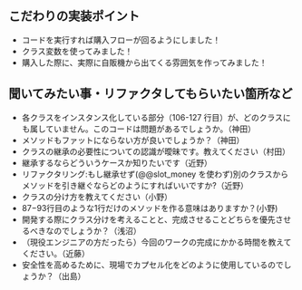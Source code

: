 ## こだわりの実装ポイント

- コードを実行すれば購入フローが回るようにしました！
- クラス変数を使ってみました！
- 購入した際に、実際に自販機から出てくる雰囲気を作ってみました！
  <br>

## 聞いてみたい事・リファクタしてもらいたい箇所など

- 各クラスをインスタンス化している部分（106-127 行目）が、どのクラスにも属していません。このコードは問題があるでしょうか。（神田）
- メソッドもファットにならない方が良いでしょうか？（神田）
- クラスの継承の必要性についての認識が曖昧です。教えてください（村田）
- 継承するならどういうケースか知りたいです（近野）
- リファクタリング:もし継承せず(@@slot_money を使わず)別のクラスからメソッドを引き継ぐならどのようにすればいいですか?（近野）
- クラスの分け方を教えてください（小野）
- 87−93行目のような1行だけのメソッドを作る意味はありますか？(小野)
- 開発する際にクラス分けを考えることと、完成させることどちらを優先させるべきなのでしょうか？（浅沼）
- （現役エンジニアの方だったら）今回のワークの完成にかかる時間を教えてください。（近藤）
- 安全性を高めるために、現場でカプセル化をどのように使用しているのでしょうか？（出島）
